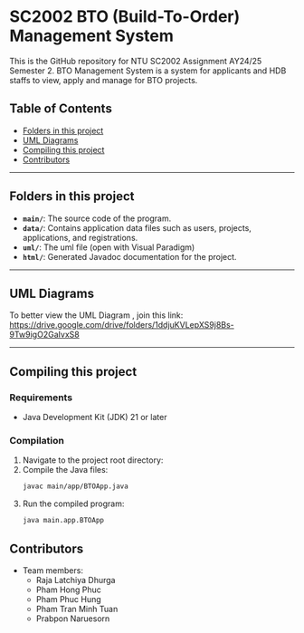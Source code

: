# SC2002 BTO (Build-To-Order) Management System

This is the GitHub repository for NTU SC2002 Assignment AY24/25 Semester 2. BTO Management System is a system for applicants and HDB staffs to view, apply and manage for BTO projects.

## Table of Contents

- [Folders in this project](#folders-in-this-project)
- [UML Diagrams](#uml-diagrams)
- [Compiling this project](#compiling-this-project)
- [Contributors](#contributors)

---

## Folders in this project

- **`main/`**: The source code of the program.
- **`data/`**: Contains application data files such as users, projects, applications, and registrations.
- **`uml/`**: The uml file (open with Visual Paradigm)
- **`html/`**: Generated Javadoc documentation for the project.

---

## UML Diagrams

To better view the UML Diagram , join this link: https://drive.google.com/drive/folders/1ddjuKVLepXS9j8Bs-9Tw9igO2GaIvxS8

---

## Compiling this project

### Requirements

- Java Development Kit (JDK) 21 or later

### Compilation

1. Navigate to the project root directory:
2. Compile the Java files:
   ```sh
   javac main/app/BTOApp.java
   ```
3. Run the compiled program:
   ```sh
   java main.app.BTOApp
   ```

## Contributors

- Team members:
  - Raja Latchiya Dhurga
  - Pham Hong Phuc
  - Pham Phuc Hung
  - Pham Tran Minh Tuan
  - Prabpon Naruesorn
